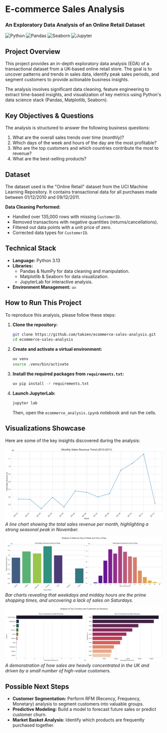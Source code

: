 # E-commerce Sales Analysis

### An Exploratory Data Analysis of an Online Retail Dataset

![Python](https://img.shields.io/badge/python-3.13-blue.svg)
![Pandas](https://img.shields.io/badge/pandas-2.2-blue.svg)
![Seaborn](https://img.shields.io/badge/seaborn-0.13-blue.svg)
![Jupyter](https://img.shields.io/badge/jupyter-lab-orange.svg)

## Project Overview

This project provides an in-depth exploratory data analysis (EDA) of a transactional dataset from a UK-based online retail store. The goal is to uncover patterns and trends in sales data, identify peak sales periods, and segment customers to provide actionable business insights.

The analysis involves significant data cleaning, feature engineering to extract time-based insights, and visualization of key metrics using Python's data science stack (Pandas, Matplotlib, Seaborn).

## Key Objectives & Questions

The analysis is structured to answer the following business questions:
1.  What are the overall sales trends over time (monthly)?
2.  Which days of the week and hours of the day are the most profitable?
3.  Who are the top customers and which countries contribute the most to revenue?
4.  What are the best-selling products?

## Dataset

The dataset used is the "Online Retail" dataset from the UCI Machine Learning Repository. It contains transactional data for all purchases made between 01/12/2010 and 09/12/2011.

**Data Cleaning Performed:**
*   Handled over 135,000 rows with missing `CustomerID`.
*   Removed transactions with negative quantities (returns/cancellations).
*   Filtered out data points with a unit price of zero.
*   Corrected data types for `CustomerID`.

## Technical Stack

*   **Language:** Python 3.13
*   **Libraries:**
    *   Pandas & NumPy for data cleaning and manipulation.
    *   Matplotlib & Seaborn for data visualization.
    *   JupyterLab for interactive analysis.
*   **Environment Management:** `uv`

## How to Run This Project

To reproduce this analysis, please follow these steps:

1.  **Clone the repository:**
    ```bash
    git clone https://github.com/takzen/ecommerce-sales-analysis.git
    cd ecommerce-sales-analysis
    ```

2.  **Create and activate a virtual environment:**
    ```bash
    uv venv
    source .venv/bin/activate
    ```

3.  **Install the required packages from `requirements.txt`:**
    ```bash
    uv pip install -r requirements.txt
    ```

4.  **Launch JupyterLab:**
    ```bash
    jupyter lab
    ```
    Then, open the `ecommerce_analysis.ipynb` notebook and run the cells.

## Visualizations Showcase

Here are some of the key insights discovered during the analysis:

![Monthly Sales Trend](images/monthly_sales_trend.png)
*A line chart showing the total sales revenue per month, highlighting a strong seasonal peak in November.*

![Sales by Day and Hour](images/daily_hourly_sales.png)
*Bar charts revealing that weekdays and midday hours are the prime shopping times, and uncovering a lack of sales on Saturdays.*

![Top Countries and Customers](images/top_countries_customers.png)
*A demonstration of how sales are heavily concentrated in the UK and driven by a small number of high-value customers.*

## Possible Next Steps

*   **Customer Segmentation:** Perform RFM (Recency, Frequency, Monetary) analysis to segment customers into valuable groups.
*   **Predictive Modeling:** Build a model to forecast future sales or predict customer churn.
*   **Market Basket Analysis:** Identify which products are frequently purchased together.